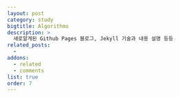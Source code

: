 ```yaml
---
layout: post
category: study
bigtitle: Algorithms
description: >
  새로알게된 Github Pages 블로그, Jekyll 기술과 내용 설명 등등
related_posts:
  -
addons:
  - related
  - comments
list: true
order: 7
---
```

